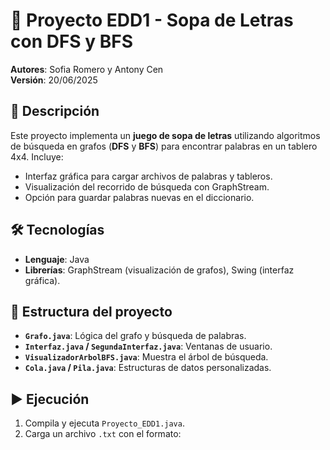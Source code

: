 # 🧩 Proyecto EDD1 - Sopa de Letras con DFS y BFS

**Autores**: Sofia Romero y Antony Cen  
**Versión**: 20/06/2025  

## 📌 Descripción
Este proyecto implementa un **juego de sopa de letras** utilizando algoritmos de búsqueda en grafos (**DFS** y **BFS**) para encontrar palabras en un tablero 4x4. Incluye:
- Interfaz gráfica para cargar archivos de palabras y tableros.
- Visualización del recorrido de búsqueda con GraphStream.
- Opción para guardar palabras nuevas en el diccionario.

## 🛠️ Tecnologías
- **Lenguaje**: Java
- **Librerías**: GraphStream (visualización de grafos), Swing (interfaz gráfica).

## 📂 Estructura del proyecto
- **`Grafo.java`**: Lógica del grafo y búsqueda de palabras.
- **`Interfaz.java` / `SegundaInterfaz.java`**: Ventanas de usuario.
- **`VisualizadorArbolBFS.java`**: Muestra el árbol de búsqueda.
- **`Cola.java` / `Pila.java`**: Estructuras de datos personalizadas.

## ▶️ Ejecución
1. Compila y ejecuta `Proyecto_EDD1.java`.
2. Carga un archivo `.txt` con el formato: